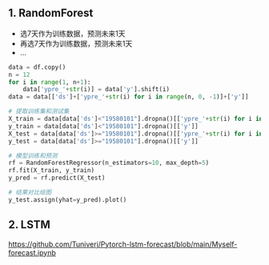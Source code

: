 ## 1. RandomForest
- 选7天作为训练数据，预测未来1天
- 再选7天作为训练数据，预测未来1天
- ...

```python
data = df.copy()
n = 12
for i in range(1, n+1):
    data['ypre_'+str(i)] = data['y'].shift(i)
data = data[['ds']+['ypre_'+str(i) for i in range(n, 0, -1)]+['y']]

# 提取训练集和测试集
X_train = data[data['ds']<"19580101"].dropna()[['ypre_'+str(i) for i in range(n, 0, -1)]]
y_train = data[data['ds']<"19580101"].dropna()[['y']]
X_test = data[data['ds']>="19580101"].dropna()[['ypre_'+str(i) for i in range(n, 0, -1)]]
y_test = data[data['ds']>="19580101"].dropna()[['y']]

# 模型训练和预测
rf = RandomForestRegressor(n_estimators=10, max_depth=5)
rf.fit(X_train, y_train)
y_pred = rf.predict(X_test)

# 结果对比绘图
y_test.assign(yhat=y_pred).plot()
```

## 2. LSTM

https://github.com/Tuniverj/Pytorch-lstm-forecast/blob/main/Myself-forecast.ipynb